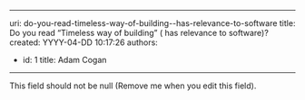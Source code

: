 

---
uri: do-you-read-timeless-way-of-building--has-relevance-to-software
title: Do you read “Timeless way of building” ( has relevance to software)?
created: YYYY-04-DD 10:17:26
authors:
  - id: 1
    title: Adam Cogan
---




<span class='intro'> This field should not be null (Remove me when you edit this field). </span>




